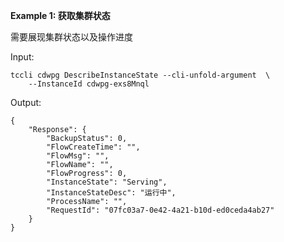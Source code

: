 **Example 1: 获取集群状态**

需要展现集群状态以及操作进度

Input: 

```
tccli cdwpg DescribeInstanceState --cli-unfold-argument  \
    --InstanceId cdwpg-exs8Mnql
```

Output: 
```
{
    "Response": {
        "BackupStatus": 0,
        "FlowCreateTime": "",
        "FlowMsg": "",
        "FlowName": "",
        "FlowProgress": 0,
        "InstanceState": "Serving",
        "InstanceStateDesc": "运行中",
        "ProcessName": "",
        "RequestId": "07fc03a7-0e42-4a21-b10d-ed0ceda4ab27"
    }
}
```

